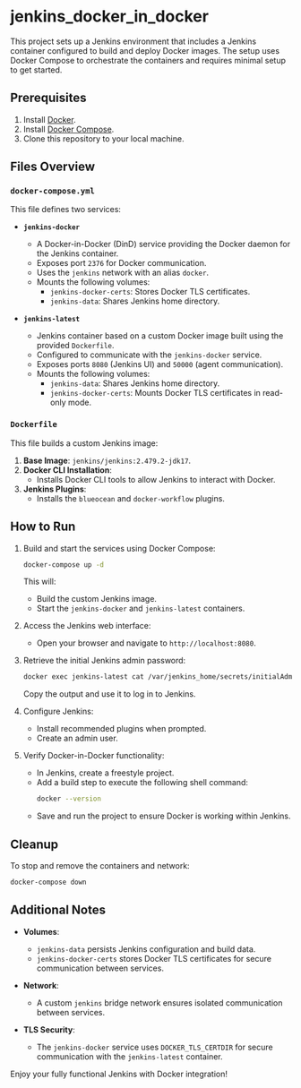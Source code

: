 # jenkins_docker_in_docker

This project sets up a Jenkins environment that includes a Jenkins container configured to build and deploy Docker images. The setup uses Docker Compose to orchestrate the containers and requires minimal setup to get started.

## Prerequisites

1. Install [Docker](https://docs.docker.com/get-docker/).
2. Install [Docker Compose](https://docs.docker.com/compose/install/).
3. Clone this repository to your local machine.

## Files Overview

### `docker-compose.yml`
This file defines two services:

- **`jenkins-docker`**
  - A Docker-in-Docker (DinD) service providing the Docker daemon for the Jenkins container.
  - Exposes port `2376` for Docker communication.
  - Uses the `jenkins` network with an alias `docker`.
  - Mounts the following volumes:
    - `jenkins-docker-certs`: Stores Docker TLS certificates.
    - `jenkins-data`: Shares Jenkins home directory.

- **`jenkins-latest`**
  - Jenkins container based on a custom Docker image built using the provided `Dockerfile`.
  - Configured to communicate with the `jenkins-docker` service.
  - Exposes ports `8080` (Jenkins UI) and `50000` (agent communication).
  - Mounts the following volumes:
    - `jenkins-data`: Shares Jenkins home directory.
    - `jenkins-docker-certs`: Mounts Docker TLS certificates in read-only mode.

### `Dockerfile`
This file builds a custom Jenkins image:

1. **Base Image**: `jenkins/jenkins:2.479.2-jdk17`.
2. **Docker CLI Installation**:
   - Installs Docker CLI tools to allow Jenkins to interact with Docker.
3. **Jenkins Plugins**:
   - Installs the `blueocean` and `docker-workflow` plugins.

## How to Run

1. Build and start the services using Docker Compose:
   ```bash
   docker-compose up -d
   ```

   This will:
   - Build the custom Jenkins image.
   - Start the `jenkins-docker` and `jenkins-latest` containers.

2. Access the Jenkins web interface:
   - Open your browser and navigate to `http://localhost:8080`.

3. Retrieve the initial Jenkins admin password:
   ```bash
   docker exec jenkins-latest cat /var/jenkins_home/secrets/initialAdminPassword
   ```
   Copy the output and use it to log in to Jenkins.

4. Configure Jenkins:
   - Install recommended plugins when prompted.
   - Create an admin user.

5. Verify Docker-in-Docker functionality:
   - In Jenkins, create a freestyle project.
   - Add a build step to execute the following shell command:
     ```bash
     docker --version
     ```
   - Save and run the project to ensure Docker is working within Jenkins.

## Cleanup

To stop and remove the containers and network:
```bash
docker-compose down
```

## Additional Notes

- **Volumes**:
  - `jenkins-data` persists Jenkins configuration and build data.
  - `jenkins-docker-certs` stores Docker TLS certificates for secure communication between services.

- **Network**:
  - A custom `jenkins` bridge network ensures isolated communication between services.

- **TLS Security**:
  - The `jenkins-docker` service uses `DOCKER_TLS_CERTDIR` for secure communication with the `jenkins-latest` container.

Enjoy your fully functional Jenkins with Docker integration!


